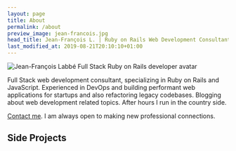 ```yaml
---
layout: page
title: About
permalink: /about
preview_image: jean-francois.jpg
head_title: Jean-François L. | Ruby on Rails Web Development Consultant Full Stack Blog - About
last_modified_at: 2019-08-21T20:10:10+01:00
---
```


  <img alt="Jean-François Labbé Full Stack Ruby on Rails developer avatar" src="{{ site.url }}{{ assets['jean-francois.jpg'].digest_path }}" srcset="{{ site.url }}{{ assets['jean-francois.jpg'].digest_path }} 1x, {{ site.url }}{{ assets['jean-francois@2x.jpg'].digest_path }} 2x" class='about-photo'>

  Full Stack web development consultant, specializing in Ruby on Rails and JavaScript. Experienced in DevOps and building performant web applications for startups and also refactoring legacy codebases. Blogging about web development related topics. After hours I run in the country side.

  <p><a class='link' href="/contact">Contact me</a>. I am always open to making new professional connections.</p>

## Side Projects